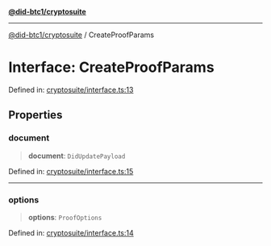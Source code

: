 [**@did-btc1/cryptosuite**](../README.md)

***

[@did-btc1/cryptosuite](../globals.md) / CreateProofParams

# Interface: CreateProofParams

Defined in: [cryptosuite/interface.ts:13](https://github.com/dcdpr/did-btc1-js/blob/751aedd75738c26882a2149e644ae32b9e424707/packages/cryptosuite/src/cryptosuite/interface.ts#L13)

## Properties

### document

> **document**: `DidUpdatePayload`

Defined in: [cryptosuite/interface.ts:15](https://github.com/dcdpr/did-btc1-js/blob/751aedd75738c26882a2149e644ae32b9e424707/packages/cryptosuite/src/cryptosuite/interface.ts#L15)

***

### options

> **options**: `ProofOptions`

Defined in: [cryptosuite/interface.ts:14](https://github.com/dcdpr/did-btc1-js/blob/751aedd75738c26882a2149e644ae32b9e424707/packages/cryptosuite/src/cryptosuite/interface.ts#L14)
